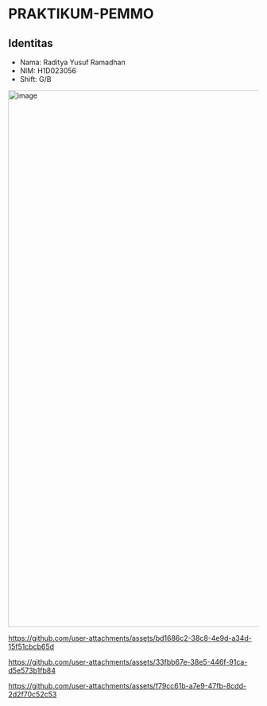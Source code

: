# PRAKTIKUM-PEMMO
## Identitas
- Nama: Raditya Yusuf Ramadhan
- NIM: H1D023056
- Shift: G/B

<img width="1920" height="1080" alt="image" src="https://github.com/user-attachments/assets/0fbdeda6-c313-43cd-a802-082df671548a" />




https://github.com/user-attachments/assets/bd1686c2-38c8-4e9d-a34d-15f51cbcb65d







https://github.com/user-attachments/assets/33fbb67e-38e5-446f-91ca-d5e573b1fb84




https://github.com/user-attachments/assets/f79cc61b-a7e9-47fb-8cdd-2d2f70c52c53





